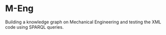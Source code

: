 # M-Eng
Building a knowledge graph on Mechanical Engineering and testing the XML code using SPARQL queries.
